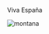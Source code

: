 Viva España



<!--
**AndresGalindoEscalante/AndresGalindoEscalante** is a ✨ _special_ ✨ repository because its `README.md` (this file) appears on your GitHub profile.

Here are some ideas to get you started:

- 🔭 I’m currently working on ...
- 🌱 I’m currently learning ...
- 👯 I’m looking to collaborate on ...
- 🤔 I’m looking for help with ...
- 💬 Ask me about ...
- 📫 How to reach me: ...
- 😄 Pronouns: ...
- ⚡ Fun fact: ...
-->
![montana](https://user-images.githubusercontent.com/124583618/224311943-5aed7dd0-250e-4320-a210-7d830b012d47.jpg)
